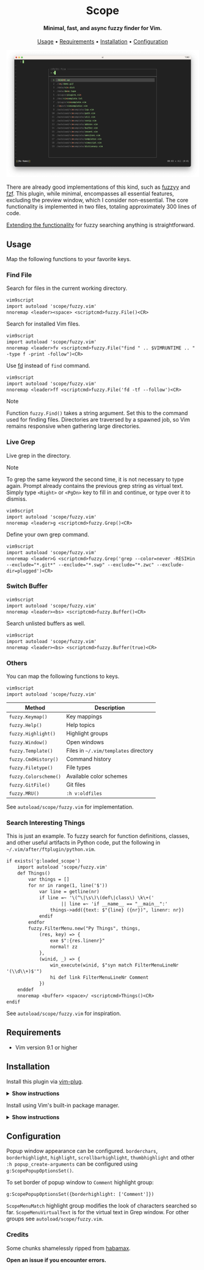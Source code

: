 <h1 align="center"> Scope </h1>

<h4 align="center"> Minimal, fast, and async fuzzy finder for Vim. </h4>

<p align="center">
  <a href="#usage">Usage</a> •
  <a href="#requirements">Requirements</a> •
  <a href="#installation">Installation</a> •
  <a href="#configuration">Configuration</a>
</p>

![Demo](img/demo.jpeg)

There are already good implementations of this kind, such as [fuzzyy](https://github.com/Donaldttt/fuzzyy) and
[fzf](https://github.com/junegunn/fzf). This plugin, while minimal, encompasses all essential features, excluding the preview window, which I consider non-essential. The core functionality is implemented in two files, totaling approximately 300 lines of code.

<a href="#Search-Interesting-Things">Extending the functionality</a> for fuzzy searching anything is straightforward.

## Usage

Map the following functions to your favorite keys.

### Find File

Search for files in the current working directory.

```
vim9script
import autoload 'scope/fuzzy.vim'
nnoremap <leader><space> <scriptcmd>fuzzy.File()<CR>
```

Search for installed Vim files.

```
vim9script
import autoload 'scope/fuzzy.vim'
nnoremap <leader>fv <scriptcmd>fuzzy.File("find " .. $VIMRUNTIME .. " -type f -print -follow")<CR>
```

Use [fd](https://github.com/sharkdp/fd) instead of `find` command.

```
vim9script
import autoload 'scope/fuzzy.vim'
nnoremap <leader>ff <scriptcmd>fuzzy.File('fd -tf --follow')<CR>
```

> [!NOTE]
> Function `fuzzy.Find()` takes a string argument. Set this to the command used for finding files.
> Directories are traversed by a spawned job, so Vim remains responsive when gathering large directories.

### Live Grep

Live grep in the directory.

> [!NOTE]
> To grep the same keyword the second time, it is not necessary to type again. Prompt already contains the previous grep string as virtual text. Simply type `<Right>` or `<PgDn>` key to fill in and continue, or type over it to dismiss.

```
vim9script
import autoload 'scope/fuzzy.vim'
nnoremap <leader>g <scriptcmd>fuzzy.Grep()<CR>
```

Define your own grep command.

```
vim9script
import autoload 'scope/fuzzy.vim'
nnoremap <leader>G <scriptcmd>fuzzy.Grep('grep --color=never -RESIHin --exclude="*.git*" --exclude="*.swp" --exclude="*.zwc" --exclude-dir=plugged')<CR>
```

### Switch Buffer

```
vim9script
import autoload 'scope/fuzzy.vim'
nnoremap <leader><bs> <scriptcmd>fuzzy.Buffer()<CR>
```

Search unlisted buffers as well.

```
vim9script
import autoload 'scope/fuzzy.vim'
nnoremap <leader><bs> <scriptcmd>fuzzy.Buffer(true)<CR>
```

### Others

You can map the following functions to keys.

```
vim9script
import autoload 'scope/fuzzy.vim'
```

Method|Description
------|-----------
`fuzzy.Keymap()` | Key mappings
`fuzzy.Help()` | Help topics
`fuzzy.Highlight()` | Highlight groups
`fuzzy.Window()` | Open windows
`fuzzy.Template()` | Files in `~/.vim/templates` directory
`fuzzy.CmdHistory()` | Command history
`fuzzy.Filetype()` | File types
`fuzzy.Colorscheme()` | Available color schemes
`fuzzy.GitFile()` | Git files
`fuzzy.MRU()` | `:h v:oldfiles`

See `autoload/scope/fuzzy.vim` for implementation.

### Search Interesting Things

This is just an example. To fuzzy search for function definitions, classes, and other
useful artifacts in Python code, put the following in
`~/.vim/after/ftplugin/python.vim`.

```
if exists('g:loaded_scope')
    import autoload 'scope/fuzzy.vim'
    def Things()
        var things = []
        for nr in range(1, line('$'))
            var line = getline(nr)
            if line =~ '\(^\|\s\)\(def\|class\) \k\+('
                    || line =~ 'if __name__ == "__main__":'
                things->add({text: $"{line} ({nr})", linenr: nr})
            endif
        endfor
        fuzzy.FilterMenu.new("Py Things", things,
            (res, key) => {
                exe $":{res.linenr}"
                normal! zz
            },
            (winid, _) => {
                win_execute(winid, $"syn match FilterMenuLineNr '(\\d\\+)$'")
                hi def link FilterMenuLineNr Comment
            })
    enddef
    nnoremap <buffer> <space>/ <scriptcmd>Things()<CR>
endif
```

See `autoload/scope/fuzzy.vim` for inspiration.

## Requirements

- Vim version 9.1 or higher

## Installation

Install this plugin via [vim-plug](https://github.com/junegunn/vim-plug).

<details><summary><b>Show instructions</b></summary>
<br>
  
Using vim9 script:

```vim
vim9script
plug#begin()
Plug 'girishji/scope.vim'
plug#end()
```

Using legacy script:

```vim
call plug#begin()
Plug 'girishji/scope.vim'
call plug#end()
```

</details>

Install using Vim's built-in package manager.

<details><summary><b>Show instructions</b></summary>
<br>
  
```bash
$ mkdir -p $HOME/.vim/pack/downloads/opt
$ cd $HOME/.vim/pack/downloads/opt
$ git clone https://github.com/girishji/scope.vim.git
```

Add the following line to your $HOME/.vimrc file.

```vim
packadd scope.vim
```

</details>

## Configuration

Popup window appearance can be configured. `borderchars`, `borderhighlight`, `highlight`,
`scrollbarhighlight`, `thumbhighlight` and  other `:h popup_create-arguments` can be
configured using `g:ScopePopupOptionsSet()`.

To set border of popup window to `Comment` highlight group:

```
g:ScopePopupOptionsSet({borderhighlight: ['Comment']})
```

`ScopeMenuMatch` highlight group modifies the look of characters searched so far.
`ScopeMenuVirtualText` is for the virtual text in Grep window. For other groups
see `autoload/scope/fuzzy.vim`.

### Credits

Some chunks shamelessly ripped from [habamax](https://github.com/habamax/.vim/blob/master/autoload/).

**Open an issue if you encounter errors.**
